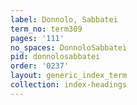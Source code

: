 ```yaml
---
label: Donnolo, Sabbatei
term_no: term309
pages: '111'
no_spaces: DonnoloSabbatei
pid: donnolosabbatei
order: '0237'
layout: generic_index_term
collection: index-headings
---
```

